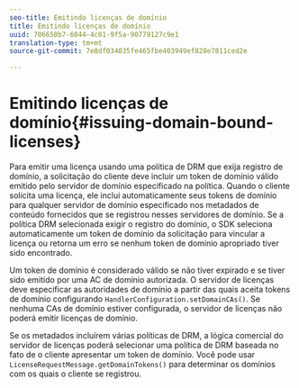 ```yaml
---
seo-title: Emitindo licenças de domínio
title: Emitindo licenças de domínio
uuid: 706650b7-6044-4c01-9f5a-90779127c9e1
translation-type: tm+mt
source-git-commit: 7e8df034035fe465fbe403949ef828e7811ced2e

---
```



# Emitindo licenças de domínio{#issuing-domain-bound-licenses}

Para emitir uma licença usando uma política de DRM que exija registro de domínio, a solicitação do cliente deve incluir um token de domínio válido emitido pelo servidor de domínio especificado na política. Quando o cliente solicita uma licença, ele inclui automaticamente seus tokens de domínio para qualquer servidor de domínio especificado nos metadados de conteúdo fornecidos que se registrou nesses servidores de domínio. Se a política DRM selecionada exigir o registro do domínio, o SDK seleciona automaticamente um token de domínio da solicitação para vincular a licença ou retorna um erro se nenhum token de domínio apropriado tiver sido encontrado.

Um token de domínio é considerado válido se não tiver expirado e se tiver sido emitido por uma AC de domínio autorizada. O servidor de licenças deve especificar as autoridades de domínio a partir das quais aceita tokens de domínio configurando `HandlerConfiguration.setDomainCAs()`. Se nenhuma CAs de domínio estiver configurada, o servidor de licenças não poderá emitir licenças de domínio.

Se os metadados incluírem várias políticas de DRM, a lógica comercial do servidor de licenças poderá selecionar uma política de DRM baseada no fato de o cliente apresentar um token de domínio. Você pode usar `LicenseRequestMessage.getDomainTokens()` para determinar os domínios com os quais o cliente se registrou.
